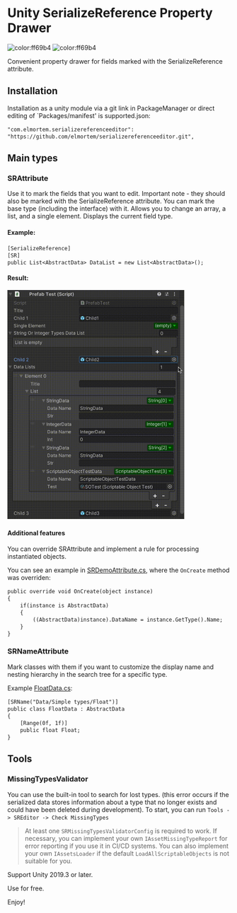 # Unity SerializeReference Property Drawer

![color:ff69b4](https://img.shields.io/badge/licence-MIT-blue)
![color:ff69b4](https://img.shields.io/badge/Unity-2019.3.x-red)

Convenient property drawer for fields marked with the SerializeReference attribute.

## Installation

Installation as a unity module via a git link in PackageManager or direct editing of `Packages/manifest' is supported.json:
```
"com.elmortem.serializereferenceeditor": "https://github.com/elmortem/serializereferenceeditor.git",
```

## Main types
### SRAttribute
Use it to mark the fields that you want to edit. Important note - they should also be marked with the SerializeReference attribute. You can mark the base type (including the interface) with it.
Allows you to change an array, a list, and a single element. Displays the current field type.

#### Example:
```
[SerializeReference]
[SR]
public List<AbstractData> DataList = new List<AbstractData>();
```
#### Result:
<img src="Images/Demo.gif" width="400">

#### Additional features
You can override SRAttribute and implement a rule for processing instantiated objects.

You can see an example in [SRDemoAttribute.cs](SerializeReferenceEditor%2FDemo%2FSRDemoAttribute.cs), where the `OnCreate` method was overriden:
```
public override void OnCreate(object instance)
{
    if(instance is AbstractData)
    {
        ((AbstractData)instance).DataName = instance.GetType().Name;
    }
}
```

### SRNameAttribute
Mark classes with them if you want to customize the display name and nesting hierarchy in the search tree for a specific type.

Example [FloatData.cs](SerializeReferenceEditor%2FDemo%2FFloatData.cs):
```
[SRName("Data/Simple types/Float")]  
public class FloatData : AbstractData
{
    [Range(0f, 1f)]
    public float Float;
}
```

## Tools
### MissingTypesValidator
You can use the built-in tool to search for lost types.
(this error occurs if the serialized data stores information about a type that no longer exists and could have been deleted during development). To start, you can run
`Tools -> SREditor -> Check MissingTypes`

> At least one `SRMissingTypesValidatorConfig` is required to work.
If necessary, you can implement your own `IAssetMissingTypeReport` for error
reporting if you use it in CI/CD systems.
You can also implement your own `IAssetsLoader` if the default `LoadAllScriptableObjects` is not suitable for you.

Support Unity 2019.3 or later.

Use for free.

Enjoy!
